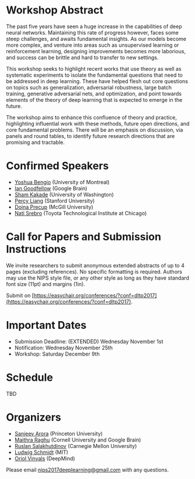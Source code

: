 # Workshop Abstract
The past five years have seen a huge increase in the capabilities of deep neural networks. Maintaining this rate of progress however, faces some steep challenges, and awaits fundamental insights. As our models become more complex, and venture into areas such as unsupervised learning or reinforcement learning, designing improvements becomes more laborious, and success can be brittle and hard to transfer to new settings.

This workshop seeks to highlight recent works that use theory as well as systematic experiments to isolate the fundamental questions that need to be addressed in deep learning. These have helped flesh out core questions on topics such as generalization, adversarial robustness, large batch training, generative adversarial nets, and optimization, and point towards elements of the theory of deep learning that is expected to emerge in the future.

The workshop aims to enhance this confluence of theory and practice, highlighting influential work with these methods, future open directions, and core fundamental problems. There will be an emphasis on discussion, via panels and round tables, to identify future research directions that are promising and tractable.

# Confirmed Speakers
- [Yoshua Bengio](http://www.iro.umontreal.ca/~bengioy/yoshua_en/) (University of Montreal)
- [Ian Goodfellow](http://www.iangoodfellow.com/) (Google Brain)
- [Sham Kakade](https://homes.cs.washington.edu/~sham/) (University of Washington)
- [Percy Liang](https://cs.stanford.edu/~pliang/) (Stanford University)
- [Doina Precup](http://cs.mcgill.ca/~dprecup/) (McGill University)
- [Nati Srebro](http://ttic.uchicago.edu/~nati/) (Toyota Technological Institute at Chicago)

# Call for Papers and Submission Instructions
We invite researchers to submit anonymous extended abstracts of up to 4 pages (excluding references). No specific formatting is required. Authors may use the NIPS style file, or any other style as long as they have standard font size (11pt) and margins (1in).

Submit on [https://easychair.org/conferences/?conf=dltp2017](https://easychair.org/conferences/?conf=dltp2017).


# Important Dates
- Submission Deadline: (EXTENDED) Wednesday November 1st
- Notification: Wednesday November 25th
- Workshop: Saturday December 9th


# Schedule
TBD

# Organizers
- [Sanjeev Arora](https://www.cs.princeton.edu/~arora/) (Princeton University)
- [Maithra Raghu](http://maithraraghu.com/) (Cornell University and Google Brain)
- [Ruslan Salakhutdinov](http://www.cs.cmu.edu/~rsalakhu/) (Carnegie Mellon University)
- [Ludwig Schmidt](http://people.csail.mit.edu/ludwigs/) (MIT)
- [Oriol Vinyals](https://research.google.com/pubs/OriolVinyals.html) (DeepMind)

Please email [nips2017deeplearning@gmail.com](mailto:nips2017deeplearning@gmail.com) with any questions.
